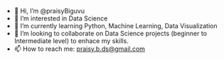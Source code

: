 - 👋 Hi, I’m @praisyBiguvu
- 👀 I’m interested in Data Science
- 🌱 I’m currently learning Python, Machine Learning, Data Visualization
- 💞️ I’m looking to collaborate on Data Science projects (beginner to Intermediate level) to enhace my skills. 
- 📫 How to reach me: praisy.b.ds@gmail.com

<!---
praisyBiguvu/praisyBiguvu is a ✨ special ✨ repository because its `README.md` (this file) appears on your GitHub profile.
You can click the Preview link to take a look at your changes.
--->
